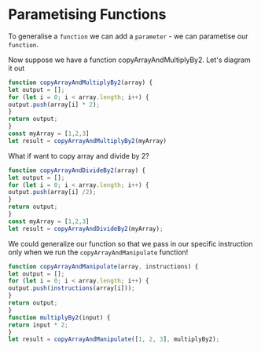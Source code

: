 # Parametising Functions

To generalise a `function` we can add a `parameter` - we can parametise our `function`. 

Now suppose we have a function copyArrayAndMultiplyBy2. Let's diagram it out

```js
function copyArrayAndMultiplyBy2(array) {
let output = [];
for (let i = 0; i < array.length; i++) {
output.push(array[i] * 2);
}
return output;
}
const myArray = [1,2,3]
let result = copyArrayAndMultiplyBy2(myArray)
```

What if want to copy array and divide by 2?

```js
function copyArrayAndDivideBy2(array) {
let output = [];
for (let i = 0; i < array.length; i++) {
output.push(array[i] /2);
}
return output;
}
const myArray = [1,2,3]
let result = copyArrayAndDivideBy2(myArray);
```

We could generalize our function so that we pass in our specific instruction only when we run the `copyArrayAndManipulate` function!

```js
function copyArrayAndManipulate(array, instructions) {
let output = [];
for (let i = 0; i < array.length; i++) {
output.push(instructions(array[i]));
}
return output;
}
function multiplyBy2(input) {
return input * 2;
}
let result = copyArrayAndManipulate([1, 2, 3], multiplyBy2);
```

